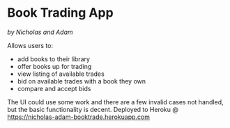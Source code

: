 # Book Trading App
_by Nicholas and Adam_

Allows users to:

- add books to their library
- offer books up for trading
- view listing of available trades
- bid on available trades with a book they own
- compare and accept bids

The UI could use some work and there are a few invalid cases not handled, but the basic functionality is decent. Deployed to Heroku @ https://nicholas-adam-booktrade.herokuapp.com